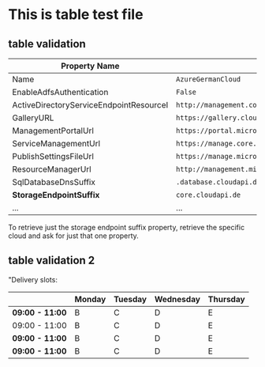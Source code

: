 # This is table test file

## table validation

| Property Name | Value |
|----|----|
| Name | `AzureGermanCloud` |
| EnableAdfsAuthentication | `False` |
| ActiveDirectoryServiceEndpointResourceI | `http://management.core.cloudapi.de/` |
| GalleryURL | `https://gallery.cloudapi.de/` |
| ManagementPortalUrl | `https://portal.microsoftazure.de/` |
| ServiceManagementUrl | `https://manage.core.cloudapi.de/` |
| PublishSettingsFileUrl| `https://manage.microsoftazure.de/publishsettings/index` |
| ResourceManagerUrl | `http://management.microsoftazure.de/` |
| SqlDatabaseDnsSuffix | `.database.cloudapi.de` |
| **StorageEndpointSuffix** | `core.cloudapi.de` |
| ... | ... |
To retrieve just the storage endpoint suffix property, retrieve the specific cloud and ask for just that one property.


## table validation 2
"Delivery slots:

| |**Monday**|**Tuesday**|**Wednesday**|**Thursday**|
|-|-------|-------|-------|-------|
|**09:00 - 11:00**|B|C|D|E|
|09:00 - 11:00|B|C|D|E|
|**09:00 - 11:00**|B|C|D|E|
|**09:00 - 11:00**|B|C|D|E|
